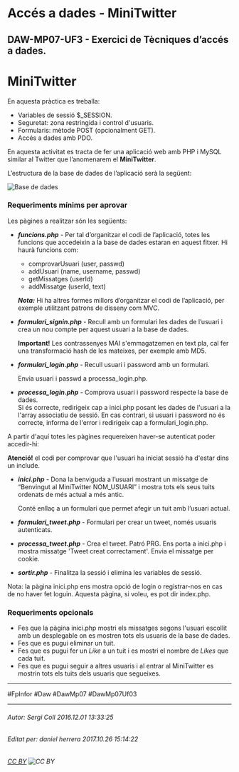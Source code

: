 # Accés a dades - MiniTwitter
## DAW-MP07-UF3 - Exercici de Tècniques d’accés a dades.
# MiniTwitter
En aquesta pràctica es treballa:

- Variables de sessió $_SESSION.
- Seguretat: zona restringida i control d'usuaris. 
- Formularis: mètode POST (opcionalment GET). 
- Accés a dades amb PDO. 

En aquesta activitat es tracta de fer una aplicació web amb PHP i MySQL similar al Twitter que l’anomenarem el **MiniTwitter**.

L’estructura de la base de dades de l’aplicació serà la següent:

![Base de dades](http://i.imgur.com/fbbMzMl.png)

### Requeriments mínims per aprovar

Les pàgines a realitzar són les següents:

- ***funcions.php*** - Per tal d’organitzar el codi de l’aplicació, totes les funcions que accedeixin a la base de dades estaran en aquest fitxer. Hi haurà funcions com:  
    - comprovarUsuari (user, passwd) 
    - addUsuari (name, username, passwd) 
    - getMissatges (userId) 
    - addMissatge (userId, text) 

    ***Nota:*** Hi ha altres formes millors d’organitzar el codi de l’aplicació, per exemple utilitzant patrons de disseny com MVC.

- ***formulari_signin.php*** - Recull amb un formulari les dades de l’usuari i crea un nou compte per aquest usuari a la base de dades. 

    **Important!** Les contrassenyes MAI s'emmagatzemen en text pla, cal fer una transformació hash de les mateixes, per exemple amb MD5.

- ***formulari_login.php*** - Recull usuari i password amb un formulari.  

    Envia usuari i passwd a processa_login.php.

- ***processa_login.php*** - Comprova usuari i password respecte la base de dades.  
   Si és correcte, redirigeix cap a inici.php posant les dades de l'usuari a la l'array associatiu de sessió. 
    En cas contrari, si usuari i password no és correcte, informa de l'error i redirigeix cap a formulari_login.php.

A partir d'aquí totes les pàgines requereixen haver-se autenticat poder accedir-hi: 

**Atenció!** el codi per comprovar que l'usuari ha iniciat sessió ha d'estar dins un include.

- ***inici.php*** - Dona la benviguda a l’usuari mostrant un missatge de “Benvingut al MiniTwitter NOM_USUARI” i mostra tots els seus tuits ordenats de més actual a més antic. 

    Conté enllaç a un formulari que permet afegir un tuit amb l’usuari actual.

- ***formulari_tweet.php*** - Formulari per crear un tweet, només usuaris autenticats.

- ***processa_tweet.php*** - Crea el tweet. Patró PRG. Ens porta a inici.php i mostra missatge 'Tweet creat correctament'. Envia el missatge per cookie.

- ***sortir.php*** - Finalitza la sessió i elimina les variables de sessió.

Nota: la pàgina inici.php ens mostra opció de login o registrar-nos en cas de no haver fet loguin. Aquesta pàgina, si voleu, es pot dir index.php. 

### Requeriments opcionals 

- Fes que la pàgina inici.php mostri els missatges segons l'usuari escollit amb un desplegable on es mostren tots els usuaris de la base de dades. 
- Fes que es pugui eliminar un tuit. 
- Fes que es pugui fer un *Like* a un tuit i es mostri el nombre de *Likes* que cada tuit. 
- Fes que es pugui seguir a altres usuaris i al entrar al MiniTwitter es mostrin tots els tuits dels usuaris que segueixes.

---

#FpInfor #Daw #DawMp07 #DawMp07Uf03

---

###### Autor: Sergi Coll 2016.12.01 13:33:25
###### Editat per: daniel herrera 2017.10.26 15:14:22
###### [CC BY](https://creativecommons.org/licenses/by/4.0/) ![CC BY](https://licensebuttons.net/l/by/3.0/80x15.png)
